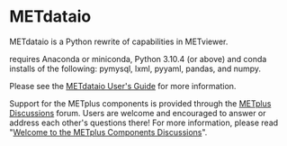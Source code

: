 # METdataio
METdataio is a Python rewrite of capabilities in METviewer.

requires Anaconda or miniconda, Python 3.10.4 (or above) and conda installs of the following: pymysql, lxml, pyyaml, pandas, and numpy.

Please see the [METdataio User's Guide](https://metdataio.readthedocs.io/en/latest) for more information.

Support for the METplus components is provided through the
[METplus Discussions](https://github.com/dtcenter/METplus/discussions) forum.
Users are welcome and encouraged to answer or address each other's questions there!  For more
information, please read
"[Welcome to the METplus Components Discussions](https://github.com/dtcenter/METplus/discussions/939)".
